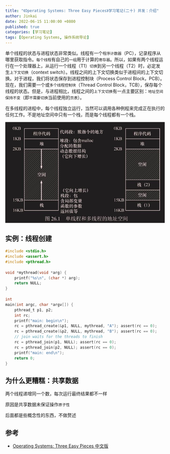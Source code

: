 ```yaml
---
title: "《Operating Systems: Three Easy Pieces》学习笔记(二十) 并发：介绍"
author: Jinkai
date: 2022-06-15 11:00:00 +0800
published: true
categories: [学习笔记]
tags: [Operating Systems, 操作系统导论]
---
```


单个线程的状态与进程状态非常类似。线程有一个`程序计数器`（PC），记录程序从哪里获取指令。`每个线程`有自己的`一组`用于计算的`寄存器`。所以，如果有两个线程运行在一个处理器上，从运行一个线程（T1）`切换`到另一个线程（T2）时，必定发生`上下文切换`（context switch）。线程之间的上下文切换类似于进程间的上下文切换。对于进程，我们将状态保存到进程控制块（Process Control Block，PCB）。现在，我们需要一个或`多个线程控制块`（Thread Control Block，TCB），保存每个线程的状态。但是，与进程相比，线程之间的`上下文切换`有一点主要区别：`地址空间保持不变`（即`不需要切换`当前使用的`页表`）。

在多线程的进程中，每个线程独立运行，当然可以调用各种例程来完成正在执行的任何工作。不是地址空间中只有一个栈，而是每个线程都有一个栈。

![F26.1](/assets/img/2022-06-15-operating-systems-20/F26.1.jpg)

## 实例：线程创建

```c
#include <stdio.h>
#include <assert.h>
#include <pthread.h>

void *mythread(void *arg) {
    printf("%s\n", (char *) arg);
    return NULL;
}

int
main(int argc, char *argv[]) {
    pthread_t p1, p2;
    int rc;
    printf("main: begin\n");
    rc = pthread_create(&p1, NULL, mythread, "A"); assert(rc == 0);
    rc = pthread_create(&p2, NULL, mythread, "B"); assert(rc == 0);
    // join waits for the threads to finish
    rc = pthread_join(p1, NULL); assert(rc == 0);
    rc = pthread_join(p2, NULL); assert(rc == 0);
    printf("main: end\n");
    return 0;
}
```

## 为什么更糟糕：共享数据

两个线程递增同一个数，每次运行最终结果都不一样

原因是共享数据未保证操作`原子性`

后面都是些概念性的东西，不做赘述

## 参考

- [Operating Systems: Three Easy Pieces 中文版](https://pages.cs.wisc.edu/~remzi/OSTEP/Chinese/26.pdf)
